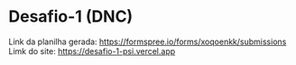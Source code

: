 # Desafio-1 (DNC)

Link da planilha gerada: https://formspree.io/forms/xoqoenkk/submissions
Limk do site: https://desafio-1-psi.vercel.app
